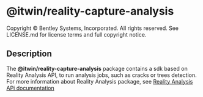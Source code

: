 # @itwin/reality-capture-analysis

Copyright © Bentley Systems, Incorporated. All rights reserved. See LICENSE.md for license terms and full copyright notice.

## Description

The **@itwin/reality-capture-analysis** package contains a sdk based on Reality Analysis API, to run analysis jobs, such as cracks or trees detection.
For more information about Reality Analysis package, see [Reality Analysis APi documentation](https://developer.bentley.com/apis/realitydataanalysis/)